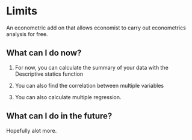 ﻿# Limits

An econometric add on that allows economist to carry out econometrics analysis for free.

## What can I do now?

1. For now, you can calculate the summary of your data with the Descriptive statics function

2. You can also find the correlation between multiple variables

3. You can also calculate multiple regression.

## What can I do in the future?

Hopefully alot more.
